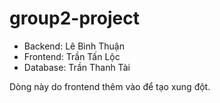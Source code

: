 # group2-project

- Backend: Lê Bình Thuận
- Frontend: Trần Tấn Lộc
- Database: Trần Thanh Tài

Dòng này do frontend thêm vào để tạo xung đột.